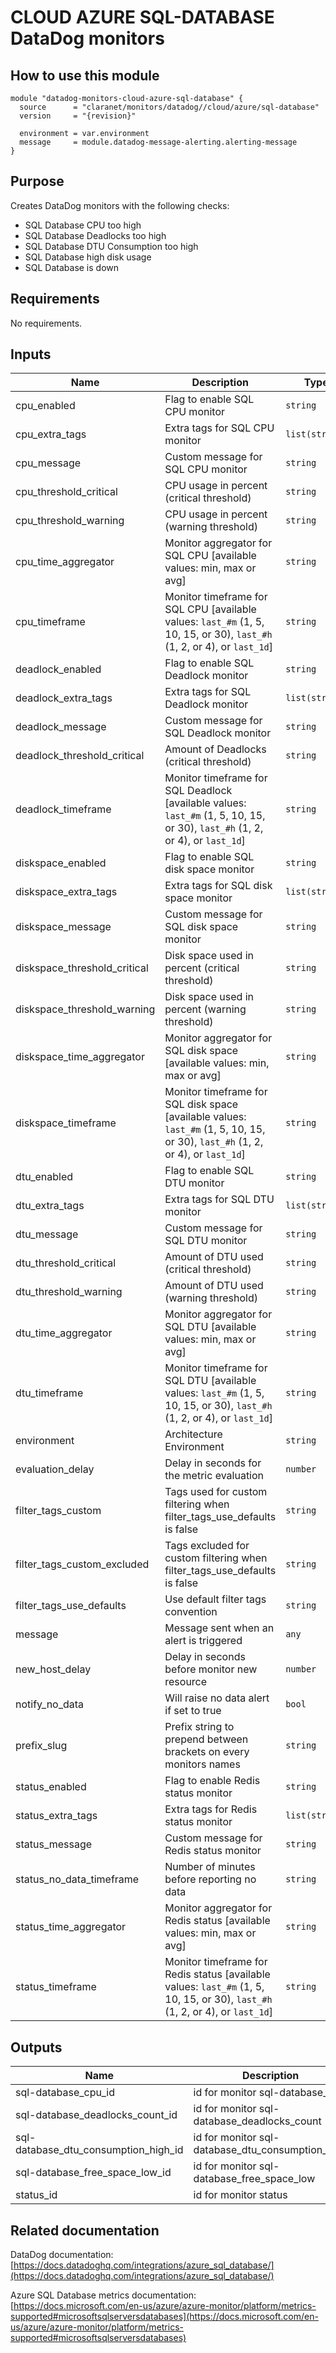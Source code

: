 # CLOUD AZURE SQL-DATABASE DataDog monitors

## How to use this module

```hcl
module "datadog-monitors-cloud-azure-sql-database" {
  source      = "claranet/monitors/datadog//cloud/azure/sql-database"
  version     = "{revision}"

  environment = var.environment
  message     = module.datadog-message-alerting.alerting-message
}

```

## Purpose

Creates DataDog monitors with the following checks:

- SQL Database CPU too high
- SQL Database Deadlocks too high
- SQL Database DTU Consumption too high
- SQL Database high disk usage
- SQL Database is down

## Requirements

No requirements.

## Inputs

| Name | Description | Type | Default | Required |
|------|-------------|------|---------|:--------:|
| cpu\_enabled | Flag to enable SQL CPU monitor | `string` | `"true"` | no |
| cpu\_extra\_tags | Extra tags for SQL CPU monitor | `list(string)` | `[]` | no |
| cpu\_message | Custom message for SQL CPU monitor | `string` | `""` | no |
| cpu\_threshold\_critical | CPU usage in percent (critical threshold) | `string` | `"90"` | no |
| cpu\_threshold\_warning | CPU usage in percent (warning threshold) | `string` | `"80"` | no |
| cpu\_time\_aggregator | Monitor aggregator for SQL CPU [available values: min, max or avg] | `string` | `"min"` | no |
| cpu\_timeframe | Monitor timeframe for SQL CPU [available values: `last_#m` (1, 5, 10, 15, or 30), `last_#h` (1, 2, or 4), or `last_1d`] | `string` | `"last_15m"` | no |
| deadlock\_enabled | Flag to enable SQL Deadlock monitor | `string` | `"true"` | no |
| deadlock\_extra\_tags | Extra tags for SQL Deadlock monitor | `list(string)` | `[]` | no |
| deadlock\_message | Custom message for SQL Deadlock monitor | `string` | `""` | no |
| deadlock\_threshold\_critical | Amount of Deadlocks (critical threshold) | `string` | `"1"` | no |
| deadlock\_timeframe | Monitor timeframe for SQL Deadlock [available values: `last_#m` (1, 5, 10, 15, or 30), `last_#h` (1, 2, or 4), or `last_1d`] | `string` | `"last_5m"` | no |
| diskspace\_enabled | Flag to enable SQL disk space monitor | `string` | `"true"` | no |
| diskspace\_extra\_tags | Extra tags for SQL disk space monitor | `list(string)` | `[]` | no |
| diskspace\_message | Custom message for SQL disk space monitor | `string` | `""` | no |
| diskspace\_threshold\_critical | Disk space used in percent (critical threshold) | `string` | `"90"` | no |
| diskspace\_threshold\_warning | Disk space used in percent (warning threshold) | `string` | `"80"` | no |
| diskspace\_time\_aggregator | Monitor aggregator for SQL disk space [available values: min, max or avg] | `string` | `"max"` | no |
| diskspace\_timeframe | Monitor timeframe for SQL disk space [available values: `last_#m` (1, 5, 10, 15, or 30), `last_#h` (1, 2, or 4), or `last_1d`] | `string` | `"last_15m"` | no |
| dtu\_enabled | Flag to enable SQL DTU monitor | `string` | `"true"` | no |
| dtu\_extra\_tags | Extra tags for SQL DTU monitor | `list(string)` | `[]` | no |
| dtu\_message | Custom message for SQL DTU monitor | `string` | `""` | no |
| dtu\_threshold\_critical | Amount of DTU used (critical threshold) | `string` | `"90"` | no |
| dtu\_threshold\_warning | Amount of DTU used (warning threshold) | `string` | `"85"` | no |
| dtu\_time\_aggregator | Monitor aggregator for SQL DTU [available values: min, max or avg] | `string` | `"avg"` | no |
| dtu\_timeframe | Monitor timeframe for SQL DTU [available values: `last_#m` (1, 5, 10, 15, or 30), `last_#h` (1, 2, or 4), or `last_1d`] | `string` | `"last_15m"` | no |
| environment | Architecture Environment | `string` | n/a | yes |
| evaluation\_delay | Delay in seconds for the metric evaluation | `number` | `900` | no |
| filter\_tags\_custom | Tags used for custom filtering when filter\_tags\_use\_defaults is false | `string` | `"*"` | no |
| filter\_tags\_custom\_excluded | Tags excluded for custom filtering when filter\_tags\_use\_defaults is false | `string` | `""` | no |
| filter\_tags\_use\_defaults | Use default filter tags convention | `string` | `"true"` | no |
| message | Message sent when an alert is triggered | `any` | n/a | yes |
| new\_host\_delay | Delay in seconds before monitor new resource | `number` | `300` | no |
| notify\_no\_data | Will raise no data alert if set to true | `bool` | `true` | no |
| prefix\_slug | Prefix string to prepend between brackets on every monitors names | `string` | `""` | no |
| status\_enabled | Flag to enable Redis status monitor | `string` | `"true"` | no |
| status\_extra\_tags | Extra tags for Redis status monitor | `list(string)` | `[]` | no |
| status\_message | Custom message for Redis status monitor | `string` | `""` | no |
| status\_no\_data\_timeframe | Number of minutes before reporting no data | `string` | `10` | no |
| status\_time\_aggregator | Monitor aggregator for Redis status [available values: min, max or avg] | `string` | `"max"` | no |
| status\_timeframe | Monitor timeframe for Redis status [available values: `last_#m` (1, 5, 10, 15, or 30), `last_#h` (1, 2, or 4), or `last_1d`] | `string` | `"last_5m"` | no |

## Outputs

| Name | Description |
|------|-------------|
| sql-database\_cpu\_id | id for monitor sql-database\_cpu |
| sql-database\_deadlocks\_count\_id | id for monitor sql-database\_deadlocks\_count |
| sql-database\_dtu\_consumption\_high\_id | id for monitor sql-database\_dtu\_consumption\_high |
| sql-database\_free\_space\_low\_id | id for monitor sql-database\_free\_space\_low |
| status\_id | id for monitor status |

## Related documentation

DataDog documentation: [https://docs.datadoghq.com/integrations/azure_sql_database/](https://docs.datadoghq.com/integrations/azure_sql_database/)

Azure SQL Database metrics documentation: [https://docs.microsoft.com/en-us/azure/azure-monitor/platform/metrics-supported#microsoftsqlserversdatabases](https://docs.microsoft.com/en-us/azure/azure-monitor/platform/metrics-supported#microsoftsqlserversdatabases)

